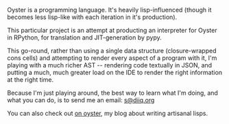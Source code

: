 Oyster is a programming language. It's heavily lisp-influenced (though
it becomes less lisp-like with each iteration in it's production).

This particular project is an attempt at producting an interpreter for
Oyster in RPython, for translation and JIT-generation by pypy.

This go-round, rather than using a single data structure
(closure-wrapped cons cells) and attempting to render every aspect of
a program with it, I'm playing with a much richer AST -- rendering
code textually in JSON, and putting a much, much greater load on the
IDE to render the right information at the right time.

Because I'm just playing around, the best way to learn what I'm doing,
and what you can do, is to send me an email: [s@diiq.org](s@diiq.org)

You can also check out [on oyster](oyster.diiq.org), my blog about
writing artisanal lisps. 
